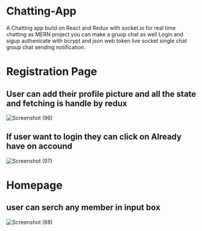 # Chatting-App
A Chatting app build on React and Redux with socket.io for real time chatting as MERN project you can make a gruop chat as well Login and sigup authenicate with bcrypt and json web token live socket single chat group chat sending notification.
# Registration Page
## User can add their profile picture and all the state and fetching is handle by redux
![Screenshot (96)](https://user-images.githubusercontent.com/95868808/168769221-5c545432-0ceb-46fe-a8eb-aeee7e0f2a60.png)

## If user want to login they can click on Already have on accound
![Screenshot (97)](https://user-images.githubusercontent.com/95868808/168771142-d7ce8aea-92a5-41ae-ad31-6737d8f43fd8.png)

# Homepage
## user can serch any member in input box
![Screenshot (88)](https://user-images.githubusercontent.com/95868808/168771543-56c3e355-d429-40d0-9834-5474d4845d0f.png)
